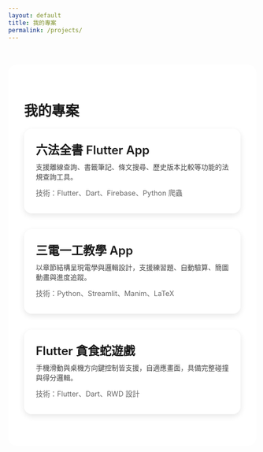 ```yaml
---
layout: default
title: 我的專案
permalink: /projects/
---
```


<style>
  body {
    background: transparent;
    background-image: url('{{ "/images/bg.jpeg" | absolute_url }}') !important;
    background-size: cover;
    background-position: center center;
    background-attachment: fixed;
    background-repeat: no-repeat;
  }

  .content-container {
    background-color: rgba(255, 255, 255, 0.85);
    padding: 2rem;
    border-radius: 1rem;
    max-width: 900px;
    margin: 3rem auto;
  }

  a.project-card {
    display: block;
    text-decoration: none;
    color: inherit;
    background: rgba(255, 255, 255, 0.9);
    border-radius: 1rem;
    box-shadow: 0 4px 12px rgba(0,0,0,0.1);
    padding: 1.5rem;
    margin-bottom: 2rem;
    transition: transform 0.2s;
  }

  a.project-card:hover {
    transform: translateY(-4px);
  }

  .project-title {
    font-size: 1.5rem;
    font-weight: 600;
    margin-bottom: 0.5rem;
  }

  .project-desc {
    margin-bottom: 0.75rem;
    color: #444;
  }

  .tech-stack {
    font-size: 0.9rem;
    color: #666;
    margin-bottom: 0.5rem;
  }

</style>

<div class="content-container">
  <h1>我的專案</h1>

  <a href="/projects/six_codes/" class="project-card">
    <div class="project-title">六法全書 Flutter App</div>
    <div class="project-desc">支援離線查詢、書籤筆記、條文搜尋、歷史版本比較等功能的法規查詢工具。</div>
    <div class="tech-stack">技術：Flutter、Dart、Firebase、Python 爬蟲</div>
  </a>

  <a href="/projects/ee_app/" class="project-card">
    <div class="project-title">三電一工教學 App</div>
    <div class="project-desc">以章節結構呈現電學與邏輯設計，支援練習題、自動驗算、簡圖動畫與進度追蹤。</div>
    <div class="tech-stack">技術：Python、Streamlit、Manim、LaTeX</div>
  </a>
  <a href="/projects/flutter_snake/" class="project-card">
    <div class="project-title">Flutter 貪食蛇遊戲</div>
    <div class="project-desc">手機滑動與桌機方向鍵控制皆支援，自適應畫面，具備完整碰撞與得分邏輯。</div>
    <div class="tech-stack">技術：Flutter、Dart、RWD 設計</div>
  </a>

</div>
